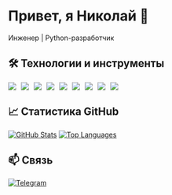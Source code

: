 # Привет, я Николай 👋
Инженер | Python-разработчик

## 🛠 Технологии и инструменты
<div style="display: flex; flex-wrap: wrap; gap: 10px; font-size: 1.2em;">
  <img src="https://img.shields.io/badge/Python-3776AB?style=for-the-badge&logo=python&logoColor=white">
  <img src="https://img.shields.io/badge/Django-092E20?style=for-the-badge&logo=django&logoColor=white">
  <img src="https://img.shields.io/badge/FastAPI-009688?style=for-the-badge&logo=fastapi&logoColor=white">
  <img src="https://img.shields.io/badge/SQLAlchemy-D71F00?style=for-the-badge&logo=sqlalchemy&logoColor=white">
  <img src="https://img.shields.io/badge/Scrapy-44A833?style=for-the-badge&logo=scrapy&logoColor=white">
  <img src="https://img.shields.io/badge/PostgreSQL-316192?style=for-the-badge&logo=postgresql&logoColor=white">
  <img src="https://img.shields.io/badge/Docker-2496ED?style=for-the-badge&logo=docker&logoColor=white">
  <img src="https://img.shields.io/badge/Git-F05032?style=for-the-badge&logo=git&logoColor=white">
  <img src="https://img.shields.io/badge/Linux-FCC624?style=for-the-badge&logo=linux&logoColor=black">
</div>

## 📈 Статистика GitHub
[![GitHub Stats](https://github-readme-stats.vercel.app/api?username=Nikolay-Botskalev&show_icons=true&theme=radical&hide_title=true)](https://github.com/Nikolay-Botskalev)
[![Top Languages](https://github-readme-stats.vercel.app/api/top-langs/?username=Nikolay-Botskalev&layout=compact&theme=radical&hide_title=true)](https://github.com/Nikolay-Botskalev)

## 📫 Связь
[![Telegram](https://img.shields.io/badge/Telegram-2CA5E0?style=for-the-badge&logo=telegram&logoColor=white)](https://t.me/bow_castle)
